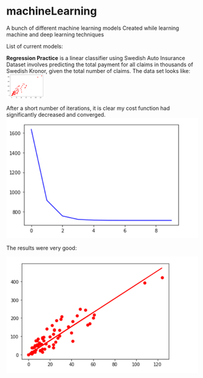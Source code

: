 # machineLearning
A bunch of different machine learning models
Created while learning machine and deep learning techniques

List of current models:

**Regression Practice** is a linear classifier using Swedish Auto Insurance Dataset involves predicting the total payment for all claims in thousands of Swedish Kronor, given the total number of claims.
The data set looks like:
<img src="Images/Swedish%20insurance%20graph.PNG" width = 100>

After a short number of iterations, it is clear my cost function had significantly decreased and converged.
![](Images/Costs%20Swedish%20Insurance.PNG)

The results were very good:

![](Images/Learned%20Regression.PNG)

